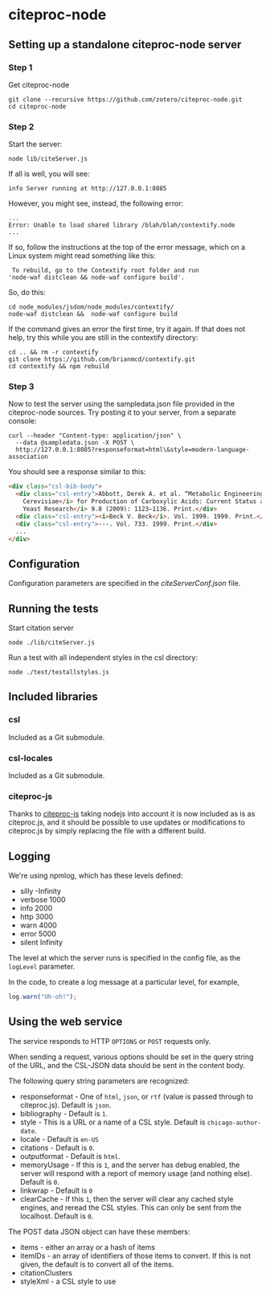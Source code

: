 ﻿# citeproc-node

## Setting up a standalone citeproc-node server

### Step 1

Get citeproc-node

```
git clone --recursive https://github.com/zotero/citeproc-node.git
cd citeproc-node
```

### Step 2

Start the server:

```
node lib/citeServer.js
```

If all is well, you will see:

```
info Server running at http://127.0.0.1:8085
```

However, you might see, instead, the following error:

```
...
Error: Unable to load shared library /blah/blah/contextify.node
...
```

If so, follow the instructions at the top of the error message, which on a
Linux system might read something like this:

```
 To rebuild, go to the Contextify root folder and run
'node-waf distclean && node-waf configure build'.
```

So, do this:

```
cd node_modules/jsdom/node_modules/contextify/
node-waf distclean &&  node-waf configure build
```

If the command gives an error the first time, try it again. If that does
not help, try this while you are still in the contextify directory:

```
cd .. && rm -r contextify
git clone https://github.com/brianmcd/contextify.git
cd contextify && npm rebuild
```

### Step 3

Now to test the server using the sampledata.json file provided in the
citeproc-node sources. Try posting it to your server, from a separate
console:

```
curl --header "Content-type: application/json" \
  --data @sampledata.json -X POST \
  http://127.0.0.1:8085?responseformat=html\&style=modern-language-association
```

You should see a response similar to this:

```html
<div class="csl-bib-body">
  <div class="csl-entry">Abbott, Derek A. et al. “Metabolic Engineering of <i>Saccharomyces
    Cerevisiae</i> for Production of Carboxylic Acids: Current Status and Challenges.” <i>FEMS
    Yeast Research</i> 9.8 (2009): 1123–1136. Print.</div>
  <div class="csl-entry"><i>Beck V. Beck</i>. Vol. 1999. 1999. Print.</div>
  <div class="csl-entry">---. Vol. 733. 1999. Print.</div>
  ...
</div>
```

## Configuration

Configuration parameters are specified in the *citeServerConf.json* file.

## Running the tests

Start citation server

```
node ./lib/citeServer.js
```

Run a test with all independent styles in the csl directory:

```
node ./test/testallstyles.js
```


## Included libraries

### csl

Included as a Git submodule.

### csl-locales

Included as a Git submodule.

### citeproc-js

Thanks to [citeproc-js](https://bitbucket.org/fbennett/citeproc-js) taking
nodejs into account it is now included as is as
citeproc.js, and it should be possible to use updates or modifications to
citeproc.js by simply replacing the file with a different build.

## Logging

We're using npmlog, which has these levels defined:

- silly   -Infinity
- verbose 1000
- info    2000
- http    3000
- warn    4000
- error   5000
- silent  Infinity

The level at which the server runs is specified in the config file, as the
`logLevel` parameter.

In the code, to create a log message at a particular level, for example,

```javascript
log.warn("Uh-oh!");
```

## Using the web service

The service responds to HTTP `OPTIONS` or `POST` requests only.

When sending a request, various options should be set in the query string of the URL, and
the CSL-JSON data should be sent in the content body.

The following query string parameters are recognized:

* responseformat - One of `html`, `json`, or `rtf`
  (value is passed through to citeproc.js). Default is `json`.
* bibliography - Default is `1`.
* style - This is a URL or a name of a CSL style.  Default is `chicago-author-date`.
* locale - Default is `en-US`
* citations - Default is `0`.
* outputformat - Default is `html`.
* memoryUsage - If this is `1`, and the server has debug enabled, the server will respond
with a report of memory usage (and nothing else).  Default is `0`.
* linkwrap - Default is `0`
* clearCache - If this `1`, then the server will clear any cached style engines, and
  reread the CSL styles.  This can only be sent from the localhost.  Default is `0`.

The POST data JSON object can have these members:

* items - either an array or a hash of items
* itemIDs - an array of identifiers of those items to convert.  If this is not
  given, the default is to convert all of the items.
* citationClusters
* styleXml - a CSL style to use

